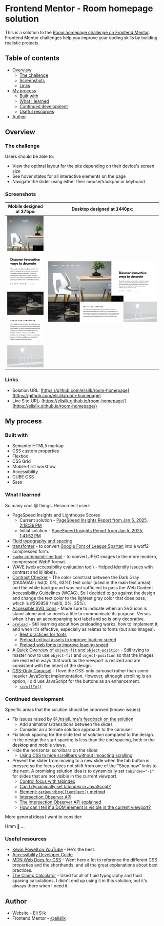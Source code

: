 # Frontend Mentor - Room homepage solution

This is a solution to the [Room homepage challenge on Frontend Mentor](https://www.frontendmentor.io/challenges/room-homepage-BtdBY_ENq). Frontend Mentor challenges help you improve your coding skills by building realistic projects.

## Table of contents

- [Overview](#overview)
  - [The challenge](#the-challenge)
  - [Screenshots](#screenshots)
  - [Links](#links)
- [My process](#my-process)
  - [Built with](#built-with)
  - [What I learned](#what-i-learned)
  - [Continued development](#continued-development)
  - [Useful resources](#useful-resources)
- [Author](#author)

## Overview

### The challenge

Users should be able to:

- View the optimal layout for the site depending on their device's screen size
- See hover states for all interactive elements on the page
- Navigate the slider using either their mouse/trackpad or keyboard

### Screenshots

|        Mobile designed at 375px:         | Desktop designed at 1440px:               |
| :--------------------------------------: | ----------------------------------------- |
| ![](./screenshots/screenshot-mobile.png) | ![](./screenshots/screenshot-desktop.png) |

### Links

- Solution URL: [https://github.com/elisilk/room-homepage](https://github.com/elisilk/room-homepage)
- Live Site URL: [https://elisilk.github.io/room-homepage/](https://elisilk.github.io/room-homepage/)

## My process

### Built with

- Semantic HTML5 markup
- CSS custom properties
- Flexbox
- CSS Grid
- Mobile-first workflow
- Accessibility
- CUBE CSS
- Sass

### What I learned

So many cool 😎 things. Resources I used:

- PageSpeed Insights and Lighthouse Scores
  - Current solution - [PageSpeed Insights Report from Jan 5, 2025, 2:18:39 PM](https://pagespeed.web.dev/analysis/https-elisilk-github-io-room-homepage/j2mugffcew)
  - Initial solution - [PageSpeed Insights Report from Jan 5, 2025, 1:41:52 PM](https://pagespeed.web.dev/analysis/https-elisilk-github-io-room-homepage/zbvq0hpzy0)
- [Fluid typography and spacing](https://royalfig.github.io/fluid-typography-calculator/)
- [transfonter](https://transfonter.org/) - to convert [Google Font of League Spartan](https://fonts.google.com/specimen/League+Spartan) into a woff2 compressed form.
- [`cwebp` command-line tool](https://web.dev/articles/serve-images-webp) - to convert JPEG images to the more modern, compressed WebP format.
- [WAVE (web accessibility evaluation tool)](https://wave.webaim.org/report#/https://elisilk.github.io/room-homepage/) - Helped identify issues with contrast and id labels.
- [Contrast Checker](https://webaim.org/resources/contrastchecker/) - The color constrast between the Dark Gray (#A0A0A0 / hsl(0, 0%, 63%)) text color (used in the main text areas) and the white background was not sufficient to pass the Web Content Accessibility Guidelines (WCAG). So I decided to go against the design and change the text color to the lightest gray color that does pass, which is #595959 / hsl(0,
  0%,
  35%).
- [Accessible SVG Icons](https://css-tricks.com/accessible-svg-icons/) - Made sure to indicate when an SVG icon is stand-alone and so needs a title to communicate its purpose. Versus when it has an accompanying text label and so is only decorative.
- [`preload`](https://developer.mozilla.org/en-US/docs/Web/HTML/Attributes/rel/preload) - Still learning about how preloading works, how to implement it, and when it's effective, especially as relates to fonts (but also images).
  - [Best practices for fonts](https://web.dev/articles/font-best-practices)
  - [Preload critical assets to improve loading speed](https://web.dev/articles/preload-critical-assets)
  - [Preload web fonts to improve loading speed](https://web.dev/articles/codelab-preload-web-fonts)
- [A Quick Overview of `object-fit` and `object-position`](https://css-tricks.com/on-object-fit-and-object-position/) - Still trying to master how to use `object-fit` and `object-position` so that the images are resized in ways that work as the viewport is resized and are consistent with the intent of the design.
- [CSS-Only Carousel](https://css-tricks.com/css-only-carousel/) - I love the CSS-only carousel rather than some heavier JavaScript implementation. However, although scrolling is an option, I did use JavaScript for the buttons as an enhancement.
  - [`scrollTo()`](https://developer.mozilla.org/en-US/docs/Web/API/Element/scrollTo)

### Continued development

Specific areas that the solution should be improved (known issues):

- Fix issues raised by [@JosielLima's feedback on the solution](https://www.frontendmentor.io/solutions/homepage-with-lightweight-scrollable-slider-MNlW0cZQZK)
  - Add animations/transitions between the slides
  - Consider an alternate solution approach to the carousel
- Fix block spacing for the slide text of solution compared to the design. In the design the start spacing is less than the end spacing, both in the desktop and mobile views.
- Hide the horizontal scrollbars on the slider.
  - [Using CSS to hide scrollbars without impacting scrolling](https://blog.logrocket.com/hide-scrollbar-without-impacting-scrolling-css/)
- Prevent the slider from moving to a new slide when the tab button is pressed so the focus does not shift from one of the "Shop now" links to the next. A promising solution idea is to dynamically set `tabindex="-1"` for slides that are not visible in the current viewport.
  - [Control focus with tabindex](https://web.dev/articles/control-focus-with-tabindex)
  - [Can I dynamically set tabindex in JavaScript?](https://stackoverflow.com/questions/3772438/can-i-dynamically-set-tabindex-in-javascript)
  - [Element: `getBoundingClientRect()` method](https://developer.mozilla.org/en-US/docs/Web/API/Element/getBoundingClientRect)
  - [Intersection Observer API](https://developer.mozilla.org/en-US/docs/Web/API/Intersection_Observer_API)
  - [The Intersection Observer API explained](https://pawelgrzybek.com/the-intersection-observer-api-explained/)
  - [How can I tell if a DOM element is visible in the current viewport?](https://stackoverflow.com/questions/123999/how-can-i-tell-if-a-dom-element-is-visible-in-the-current-viewport)

More general ideas I want to consider:

Hmm 🤔 ...

### Useful resources

- [Kevin Powell on YouTube](https://www.youtube.com/@KevinPowell) - He's the best.
- [Accessibility Developer Guide](https://www.accessibility-developer-guide.com/)
- [MDN Web Docs for CSS](https://developer.mozilla.org/en-US/docs/Web/CSS) - Went here a lot to reference the different CSS properties and the shorthands, and all the great explanations about best practices.
- [The Clamp Calculator](https://royalfig.github.io/fluid-typography-calculator/) - Used for all of fluid typography and fluid spacing calculations. I didn't end up using it in this solution, but it's always there when I need it.

## Author

- Website - [Eli Silk](https://github.com/elisilk)
- Frontend Mentor - [@elisilk](https://www.frontendmentor.io/profile/elisilk)

